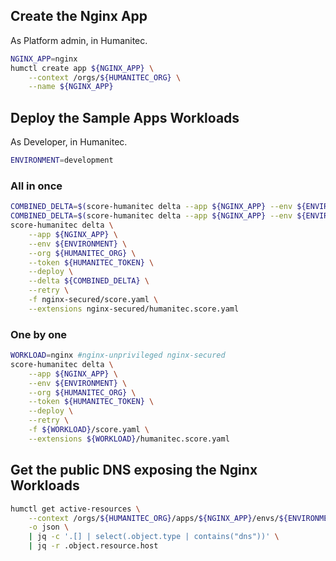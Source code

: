 ## Create the Nginx App

As Platform admin, in Humanitec.

```bash
NGINX_APP=nginx
humctl create app ${NGINX_APP} \
    --context /orgs/${HUMANITEC_ORG} \
    --name ${NGINX_APP}
```

## Deploy the Sample Apps Workloads

As Developer, in Humanitec.

```bash
ENVIRONMENT=development
```

### All in once

```bash
COMBINED_DELTA=$(score-humanitec delta --app ${NGINX_APP} --env ${ENVIRONMENT} --org ${HUMANITEC_ORG} --token ${HUMANITEC_TOKEN} --retry -f nginx/score.yaml --extensions nginx/humanitec.score.yaml | jq -r .id)
COMBINED_DELTA=$(score-humanitec delta --app ${NGINX_APP} --env ${ENVIRONMENT} --org ${HUMANITEC_ORG} --token ${HUMANITEC_TOKEN} --delta ${COMBINED_DELTA} --retry -f nginx-unprivileged/score.yaml --extensions nginx-unprivileged/humanitec.score.yaml | jq -r .id)
score-humanitec delta \
    --app ${NGINX_APP} \
    --env ${ENVIRONMENT} \
    --org ${HUMANITEC_ORG} \
    --token ${HUMANITEC_TOKEN} \
    --deploy \
    --delta ${COMBINED_DELTA} \
    --retry \
    -f nginx-secured/score.yaml \
    --extensions nginx-secured/humanitec.score.yaml
```

### One by one

```bash
WORKLOAD=nginx #nginx-unprivileged nginx-secured
score-humanitec delta \
    --app ${NGINX_APP} \
    --env ${ENVIRONMENT} \
    --org ${HUMANITEC_ORG} \
    --token ${HUMANITEC_TOKEN} \
    --deploy \
    --retry \
    -f ${WORKLOAD}/score.yaml \
    --extensions ${WORKLOAD}/humanitec.score.yaml
```

## Get the public DNS exposing the Nginx Workloads

```bash
humctl get active-resources \
	--context /orgs/${HUMANITEC_ORG}/apps/${NGINX_APP}/envs/${ENVIRONMENT} \
    -o json \
    | jq -c '.[] | select(.object.type | contains("dns"))' \
    | jq -r .object.resource.host
```